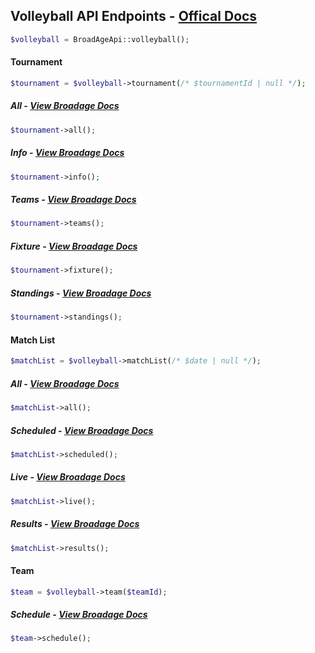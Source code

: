 ## Volleyball API Endpoints - [Offical Docs](https://www.broadage.com/developers/volleyball-api/)

```php
$volleyball = BroadAgeApi::volleyball();
```

#### Tournament

```php
$tournament = $volleyball->tournament(/* $tournamentId | null */);
```

##### All - [View Broadage Docs](https://www.broadage.com/developers/volleyball-api/tournament-list)

```php
$tournament->all();
```

##### Info - [View Broadage Docs](https://www.broadage.com/developers/volleyball-api/tournament-info)

```php
$tournament->info();
```

##### Teams - [View Broadage Docs](https://www.broadage.com/developers/volleyball-api/tournament-teams)

```php
$tournament->teams();
```

##### Fixture - [View Broadage Docs](https://www.broadage.com/developers/volleyball-api/tournament-fixture)

```php
$tournament->fixture();
```

##### Standings - [View Broadage Docs](https://www.broadage.com/developers/volleyball-api/tournament-standings)

```php
$tournament->standings();
```

#### Match List

```php
$matchList = $volleyball->matchList(/* $date | null */);
```

##### All - [View Broadage Docs](https://www.broadage.com/developers/volleyball-api/match-list-all)

```php
$matchList->all();
```

##### Scheduled - [View Broadage Docs](https://www.broadage.com/developers/volleyball-api/match-list-scheduled)

```php
$matchList->scheduled();
```

##### Live - [View Broadage Docs](https://www.broadage.com/developers/volleyball-api/match-list-live)

```php
$matchList->live();
```

##### Results - [View Broadage Docs](https://www.broadage.com/developers/volleyball-api/match-list-results)

```php
$matchList->results();
```

#### Team

```php
$team = $volleyball->team($teamId);
```

##### Schedule - [View Broadage Docs](https://www.broadage.com/developers/volleyball-api/team-schedule)

```php
$team->schedule();
```
